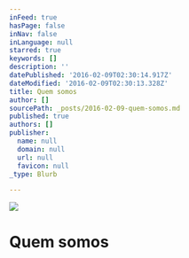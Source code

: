 ```yaml
---
inFeed: true
hasPage: false
inNav: false
inLanguage: null
starred: true
keywords: []
description: ''
datePublished: '2016-02-09T02:30:14.917Z'
dateModified: '2016-02-09T02:30:13.328Z'
title: Quem somos
author: []
sourcePath: _posts/2016-02-09-quem-somos.md
published: true
authors: []
publisher:
  name: null
  domain: null
  url: null
  favicon: null
_type: Blurb

---
```

![](https://the-grid-user-content.s3-us-west-2.amazonaws.com/8f7e47ae-f335-4ee8-831f-9e415e983a72.png)

# Quem somos